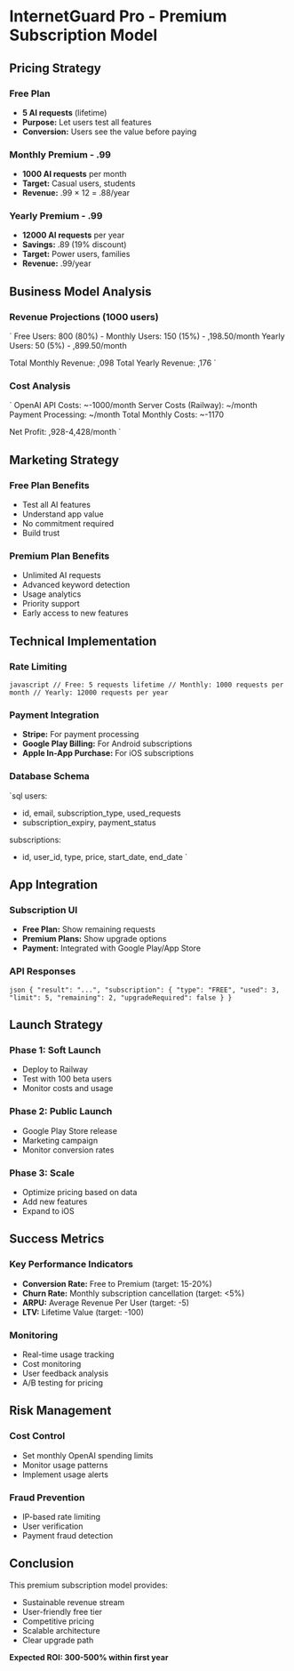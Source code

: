 ﻿#  InternetGuard Pro - Premium Subscription Model

##  Pricing Strategy

###  Free Plan
- **5 AI requests** (lifetime)
- **Purpose:** Let users test all features
- **Conversion:** Users see the value before paying

###  Monthly Premium - .99
- **1000 AI requests** per month
- **Target:** Casual users, students
- **Revenue:** .99 × 12 = .88/year

###  Yearly Premium - .99
- **12000 AI requests** per year
- **Savings:** .89 (19% discount)
- **Target:** Power users, families
- **Revenue:** .99/year

##  Business Model Analysis

### Revenue Projections (1000 users)
`
Free Users: 800 (80%) - 
Monthly Users: 150 (15%) - ,198.50/month
Yearly Users: 50 (5%) - ,899.50/month

Total Monthly Revenue: ,098
Total Yearly Revenue: ,176
`

### Cost Analysis
`
OpenAI API Costs: ~-1000/month
Server Costs (Railway): ~/month
Payment Processing: ~/month
Total Monthly Costs: ~-1170

Net Profit: ,928-4,428/month
`

##  Marketing Strategy

### Free Plan Benefits
-  Test all AI features
-  Understand app value
-  No commitment required
-  Build trust

### Premium Plan Benefits
-  Unlimited AI requests
-  Advanced keyword detection
-  Usage analytics
-  Priority support
-  Early access to new features

##  Technical Implementation

### Rate Limiting
`javascript
// Free: 5 requests lifetime
// Monthly: 1000 requests per month
// Yearly: 12000 requests per year
`

### Payment Integration
- **Stripe:** For payment processing
- **Google Play Billing:** For Android subscriptions
- **Apple In-App Purchase:** For iOS subscriptions

### Database Schema
`sql
users:
- id, email, subscription_type, used_requests
- subscription_expiry, payment_status

subscriptions:
- id, user_id, type, price, start_date, end_date
`

##  App Integration

### Subscription UI
- **Free Plan:** Show remaining requests
- **Premium Plans:** Show upgrade options
- **Payment:** Integrated with Google Play/App Store

### API Responses
`json
{
  "result": "...",
  "subscription": {
    "type": "FREE",
    "used": 3,
    "limit": 5,
    "remaining": 2,
    "upgradeRequired": false
  }
}
`

##  Launch Strategy

### Phase 1: Soft Launch
- Deploy to Railway
- Test with 100 beta users
- Monitor costs and usage

### Phase 2: Public Launch
- Google Play Store release
- Marketing campaign
- Monitor conversion rates

### Phase 3: Scale
- Optimize pricing based on data
- Add new features
- Expand to iOS

##  Success Metrics

### Key Performance Indicators
- **Conversion Rate:** Free to Premium (target: 15-20%)
- **Churn Rate:** Monthly subscription cancellation (target: <5%)
- **ARPU:** Average Revenue Per User (target: -5)
- **LTV:** Lifetime Value (target: -100)

### Monitoring
- Real-time usage tracking
- Cost monitoring
- User feedback analysis
- A/B testing for pricing

##  Risk Management

### Cost Control
- Set monthly OpenAI spending limits
- Monitor usage patterns
- Implement usage alerts

### Fraud Prevention
- IP-based rate limiting
- User verification
- Payment fraud detection

##  Conclusion

This premium subscription model provides:
-  Sustainable revenue stream
-  User-friendly free tier
-  Competitive pricing
-  Scalable architecture
-  Clear upgrade path

**Expected ROI: 300-500% within first year**
